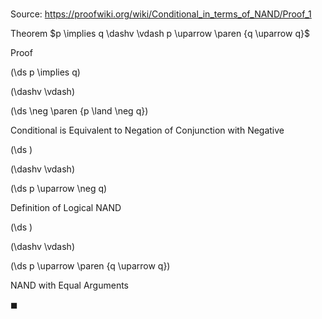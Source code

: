 # 

Source: https://proofwiki.org/wiki/Conditional_in_terms_of_NAND/Proof_1

Theorem
$p \implies q \dashv \vdash p \uparrow \paren {q \uparrow q}$


Proof













\(\ds p \implies q\)

\(\dashv \vdash\)







\(\ds \neg \paren {p \land \neg q}\)





Conditional is Equivalent to Negation of Conjunction with Negative














\(\ds \)

\(\dashv \vdash\)







\(\ds p \uparrow \neg q\)





Definition of Logical NAND














\(\ds \)

\(\dashv \vdash\)







\(\ds p \uparrow \paren {q \uparrow q}\)





NAND with Equal Arguments



$\blacksquare$





